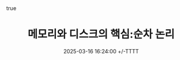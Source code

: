 ---
title: "메모리와 디스크의 핵심:순차 논리"
date: 2025-03-16 16:24:00 +/-TTTT
categories: [Book, 한 권으로 읽는 컴퓨터 구조와 프로그래밍]
tags: [CS]
math: true
toc: true
# pin: true
---